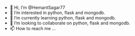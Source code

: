 - 👋 Hi, I’m @HemantSagar77
- 👀 I’m interested in python, flask and mongodb.
- 🌱 I’m currently learning python, flask and mongodb.
- 💞️ I’m looking to collaborate on python, flask and mongodb.
- 📫 How to reach me ...

<!---
HemantSagar77/HemantSagar77 is a ✨ special ✨ repository because its `README.md` (this file) appears on your GitHub profile.
You can click the Preview link to take a look at your changes.
--->
